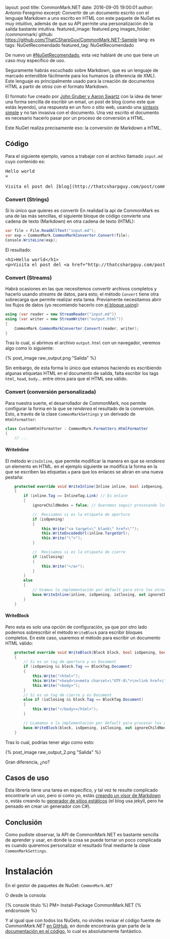 layout: post
title: CommonMark.NET
date: 2016-09-05 19:00:01
author: Antonio Feregrino
excerpt: Convertir de un documento escrito con el lenguaje Markdown a uno escrito en HTML con este paquete de NuGet es muy intuitivo, además de que su API permite una personalización de la salida bastante intuitiva.
featured_image: featured.png
images_folder: /commonmark/
github: https://github.com/ThatCSharpGuy/CommonMark.NET-Sample
lang: es
tags: NuGetRecomendado
featured_tag: NuGetRecomendado

De nuevo un <a href="#">#NuGetRecomendado</a>, esta vez hablaré de uno que tiene un caso muy específico de uso.

Seguramente habrás escuchado sobre Markdown, que es un lenguaje de marcado entendible fácilmente para los humanos (a diferencia de XML). Este lenguaje es principalmente usado para la creación de documentos HTML a partir de otros con el formato Markdown.

El formato fue creado por <a href="https://web.archive.org/web/20040402080322/http://www.aaronsw.com/weblog/001189" target="_blank">John Gruber y Aaron Swartz</a> con la idea de tener una forma sencilla de escribir un email, un post de blog (como este que estás leyendo), una respuesta en un foro o sitio web, usando una <a href="https://daringfireball.net/projects/markdown/syntax" target="_blank">sintaxis simple</a> y no tan invasiva con el documento. Una vez escrito el documento es necesario hacerlo pasar por un proceso de conversión a HTML.

Este NuGet realiza precisamente eso: la conversión de Markdown a HTML.

## Código  
Para el siguiente ejemplo, vamos a trabajar con el archivo llamado `input.md` cuyo contenido es:  
  
<pre>
Hello world
=  

Visita el post del [blog](http://thatcsharpguy.com/post/commonmark) para **saber más** sobre *CommonMark.NET*  
</pre>    

### Convert (Strings)
Si lo único que quieres es convertir En realidad la api de CommonMark es una de las más sencillas, el siguiente bloque de código convierte una cadena de texto (Markdown) en otra cadena de texto (HTML):

```csharp  
var file = File.ReadAllText("input.md");
var exp = CommonMark.CommonMarkConverter.Convert(file);
Console.WriteLine(exp);
```  

El resultado:  

<pre>
&lt;h1&gt;Hello world&lt;/h1&gt;
&lt;p&gt;Visita el post del &lt;a href=&quot;http://thatcsharpguy.com/post/commonmark&quot;&gt;blog&lt;/a&gt; para &lt;strong&gt;saber m&#225;s&lt;/strong&gt; sobre &lt;em&gt;CommonMark.NET&lt;/em&gt;&lt;/p&gt;
</pre>

### Convert (Streams)
Habrá ocasiones en las que necesitemos convertir archivos completos y hacerlo usando *streams* de datos, para esto, el método `Convert` tiene otra sobrecarga que permite realizar esta tarea. Previamente necesitamos abrir los flujos de datos (yo recomiendo hacerlo con <a href="../usos-using-2">el bloque using</a>):

```csharp  
using (var reader = new StreamReader("input.md"))
using (var writer = new StreamWriter("output.html"))
{
    CommonMark.CommonMarkConverter.Convert(reader, writer);
}
```  

Tras lo cual, si abrimos el archivo `output.html` con un navegador, veremos algo como lo siguiente:  

{% post_image raw_output.png "Salida" %}

Sin embargo, de esta forma lo único que estamos haciendo es escribiendo algunas etiquetas HTML en el documento de salida, falta escribir los tags `html`, `head`, `body`... entre otros para que el HTML sea válido.  

### Convert (conversión personalizada)
Para nuestra suerte, el desarrollador de CommonMark, nos permite configurar la forma en la que se *renderea*
 el resultado de la conversión. Esto, a través de la clase `CommonMarkSettings` y un derivado de `HtmlFormatter`:

```csharp  
class CustomHtmlFormatter : CommonMark.Formatters.HtmlFormatter
{
    // ... 
```  

#### WriteInline  
El método `WriteInline`, que permite modificar la manera en que se *renderea* un elemento en HTML. en el ejemplo siguiente se modifica la forma en la que se escriben las etiquetas `a` para que los enlaces se abran en una nueva pestaña:

```csharp  
    protected override void WriteInline(Inline inline, bool isOpening, bool isClosing, out bool ignoreChildNodes)
    {
        if (inline.Tag == InlineTag.Link) // Es enlace
        {
            ignoreChildNodes = false; // Queremos seguir procesando los nodos hijo

            //  Revisamos si es la etiqueta de apertura
            if (isOpening)
            {
                this.Write("<a target=\"_blank\" href=\"");
                this.WriteEncodedUrl(inline.TargetUrl);
                this.Write("\">");
            }

            //  Revisamos si es la etiqueta de cierre
            if (isClosing)
            {
                this.Write("</a>");
            }
        }
        else
        {
            // Usamos la implementación por default para otro los otros nodos
            base.WriteInline(inline, isOpening, isClosing, out ignoreChildNodes);
        }
    }
```   

#### WriteBlock

Pero esta es solo una opción de configuración, ya que por otro lado podemos sobrescribir el método `WriteBlock` para escribir bloques completos. En este caso, usaremos el método para escribir un documento HTML válido:  

```csharp  
    protected override void WriteBlock(Block block, bool isOpening, bool isClosing, out bool ignoreChildNodes)
    {
        // Si es un tag de apertura y es Document
        if (isOpening && block.Tag == BlockTag.Document)
        {
            this.Write("<html>");
            this.Write("<head>\n<meta charset=\"UTF-8\">\n<link href=\"https://github.com/jasonm23/markdown-css-themes/raw/gh-pages/markdown6.css\" rel=\"stylesheet\" ></head>");
            this.Write("<body>");
        }
        // Si es un tag de cierre y es Document
        else if (isClosing && block.Tag == BlockTag.Document)
        {
            this.Write("</body></html>");
        }

        // LLamamos a la implementación por default para procesar los otros nodos
        base.WriteBlock(block, isOpening, isClosing, out ignoreChildNodes);
    }
```

Tras lo cual, podrías tener algo como esto:

{% post_image raw_output_2.png "Salida" %}

Gran diferencia, ¿no?

## Casos de uso  
Esta librería tiene una tarea en específico, y tal vez te resulte complicado encontrarle un uso, pero si como yo, estás <a href="#" target="_blank">creando un visor de Markdown</a> o, estás creando tu <a href="https://davidwalsh.name/introduction-static-site-generators" target="_blank">generador de sitios estáticos</a> (el blog usa jekyll, pero he pensado en crear un generador con C#).

## Conclusión  
Como pudiste observar, la API de CommonMark.NET es bastante sencilla de aprender y usar, en donde la cosa se puede tornar un poco complicada es cuando queremos personalizar el resultado final mediante la clase `CommonMarkSettings`.
 
# Instalación  
En el gestor de paquetes de NuGet: `CommonMark.NET`

O desde la consola: 

{% console titulo %}
PM> Install-Package CommonMark.NET
{% endconsole %}

Y al igual que con todos los NuGets, no olvides revisar el código fuente de *CommonMark.NET* <a href="https://github.com/Knagis/CommonMark.NET" target="_blank" >en GitHub</a>, en donde encontrarás gran parte de la <a href="https://github.com/Knagis/CommonMark.NET/blob/master/CommonMark/Formatters/HtmlFormatter.cs" target="_blank">documentación en el código</a>, lo cual es absolutamente fantástico.  
